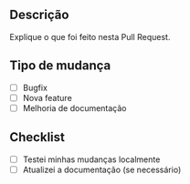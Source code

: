 ## Descrição

Explique o que foi feito nesta Pull Request.

## Tipo de mudança

- [ ] Bugfix
- [ ] Nova feature
- [ ] Melhoria de documentação

## Checklist

- [ ] Testei minhas mudanças localmente
- [ ] Atualizei a documentação (se necessário)

